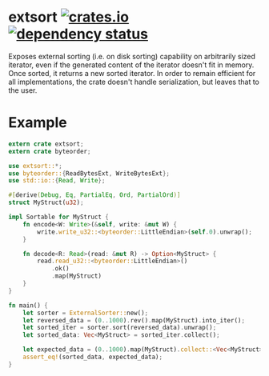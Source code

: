 extsort 
[![crates.io](https://img.shields.io/crates/v/extsort.svg)](https://crates.io/crates/extsort)
[![dependency status](https://deps.rs/repo/github/appaquet/extsort-rs/status.svg)](https://deps.rs/repo/github/appaquet/extsort-rs)
==========

Exposes external sorting (i.e. on disk sorting) capability on arbitrarily sized iterator, even if the
generated content of the iterator doesn't fit in memory. Once sorted, it returns a new sorted iterator.
In order to remain efficient for all implementations, the crate doesn't handle serialization, but leaves that to the user.

# Example
```rust
extern crate extsort;
extern crate byteorder;

use extsort::*;
use byteorder::{ReadBytesExt, WriteBytesExt};
use std::io::{Read, Write};

#[derive(Debug, Eq, PartialEq, Ord, PartialOrd)]
struct MyStruct(u32);

impl Sortable for MyStruct {
    fn encode<W: Write>(&self, write: &mut W) {
        write.write_u32::<byteorder::LittleEndian>(self.0).unwrap();
    }

    fn decode<R: Read>(read: &mut R) -> Option<MyStruct> {
        read.read_u32::<byteorder::LittleEndian>()
            .ok()
            .map(MyStruct)
    }
}

fn main() {
    let sorter = ExternalSorter::new();
    let reversed_data = (0..1000).rev().map(MyStruct).into_iter();
    let sorted_iter = sorter.sort(reversed_data).unwrap();
    let sorted_data: Vec<MyStruct> = sorted_iter.collect();

    let expected_data = (0..1000).map(MyStruct).collect::<Vec<MyStruct>>();
    assert_eq!(sorted_data, expected_data);
}
```

